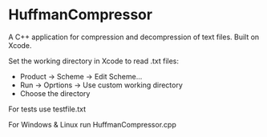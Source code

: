# HuffmanCompressor

A C++ application for compression and decompression of text files. Built on Xcode.

Set the working directory in Xcode to read .txt files:

- Product -> Scheme -> Edit Scheme...
- Run -> Oprtions -> Use custom working directory
- Choose the directory

For tests use testfile.txt

For Windows & Linux run HuffmanCompressor.cpp
